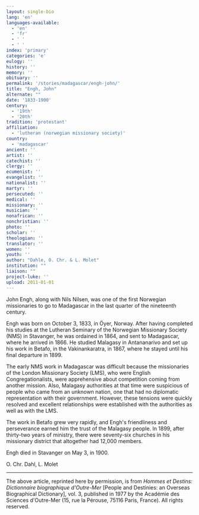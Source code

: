 ```yaml
---
layout: single-bio
lang: 'en'
languages-available:
  - 'en'
  - 'fr'
  - ' '
  - ' '
index: 'primary'
categories: 'e'
eulogy: ''
history: ''
memory: ''
obituary: ''
permalink: '/stories/madagascar/engh-john/'
title: "Engh, John"
alternate: ""
date: '1833-1900'
century:
  - '19th'
  - '20th'
tradition: 'protestant'
affiliation:
  - 'lutheran (norwegian missionary society)'
country:
  - 'madagascar'
ancient: ''
artist: ''
catechist: ''
clergy: ''
ecumenist: ''
evangelist: ''
nationalist: ''
martyr: ''
persecuted: ''
medical: ''
missionary: ''
musician: ''
nonafrican: ''
nonchristian: ''
photo: ''
scholar: ''
theologian: ''
translator: ''
women: ''
youth: ''
author: "Dahle, O. Chr. & L. Molet"
institution: ""
liaison: ""
project-luke: ''
upload: 2011-01-01
---
```




John Engh, along with Nils Nilsen, was one of the first Norwegian missionaries to go to Madagascar in the last quarter of the nineteenth century.

Engh was born on October 3, 1833, in Öyer, Norway. After having completed his studies at the Lutheran Seminary of the Norwegian Missionary Society (NMS) in Stavanger, he was ordained in 1864, and sent to Madagascar, where he arrived in 1866. He studied Malagasy in Antananarivo and set up his work in Betafo, in the Vakinankaratra, in 1867, where he stayed until his final departure in 1899.

The early NMS work in Madagascar was difficult because the missionaries of the London Missionary Society (LMS), who were English Congregationalists, were apprehensive about competition coming from another mission. Also, Malagasy authorities at that time were suspicious of people who came from an unknown nation, one that had no diplomatic representation with their government. However, these tensions were quickly resolved and excellent relationships were established with the authorities as well as with the LMS.

The work in Betafo grew very rapidly, and Engh's friendliness and perseverance earned him the trust of the Malagasy people. In 1899, after thirty-two years of ministry, there were seventy-six churches in his missionary district that altogether had 12,000 members.

Engh died in Stavanger on May 3, in 1900.

O. Chr. Dahl, L. Molet

---

The above article, reprinted here by permission, is from *Hommes et Destins: Dictionnaire biographique d'Outre-Mer* [People and Destinies: an Overseas Biographical Dictionary], vol. 3, published in 1977 by the Académie des Sciences d'Outre-Mer (15, rue la Pérouse, 75116 Paris, France). All rights reserved.